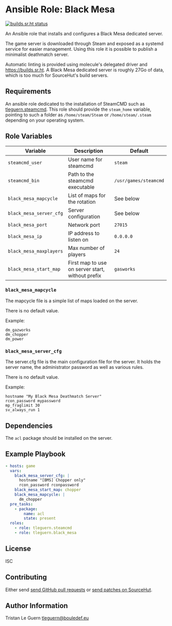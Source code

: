 # Ansible Role: Black Mesa

[![builds.sr.ht status](https://builds.sr.ht/~tleguern/ansible-role-black-mesa.svg)](https://builds.sr.ht/~tleguern/ansible-role-black-mesa?)

An Ansible role that installs and configures a Black Mesa dedicated server.

The game server is downloaded through Steam and exposed as a systemd service for easier management.
Using this role it is possible to publish a minimalist deathmatch server.

Automatic linting is provided using molecule's delegated driver and <https://builds.sr.ht>.
A Black Mesa dedicated server is roughly 27Go of data, which is too much for SourceHut's build servers.

## Requirements

An ansible role dedicated to the installation of SteamCMD such as [tleguern.steamcmd](https://github.com/tleguern/ansible-steamcmd).
This role should provide the `steam_home` variable, pointing to such a folder as `/home/steam/Steam` or `/home/steam/.steam` depending on your operating system.

## Role Variables

| Variable | Description | Default |
|----------|-------------|---------|
| `steamcmd_user` | User name for steamcmd | `steam` |
| `steamcmd_bin` | Path to the steamcmd executable | `/usr/games/steamcmd` |
| `black_mesa_mapcycle` | List of maps for the rotation | See below |
| `black_mesa_server_cfg` | Server configuration | See below |
| `black_mesa_port` | Network port | `27015` |
| `black_mesa_ip` | IP address to listen on | `0.0.0.0` |
| `black_mesa_maxplayers` | Max number of players | `24` |
| `black_mesa_start_map` | First map to use on server start, without prefix | `gasworks` |

### `black_mesa_mapcycle`

The mapcycle file is a simple list of maps loaded on the server.

There is no default value.

Example:

```
dm_gazworks
dm_chopper
dm_power
```

### `black_mesa_server_cfg`

The server.cfg file is the main configuration file for the server.
It holds the server name, the administrator password as well as various rules.

There is no default value.

Example:

```
hostname "My Black Mesa Deathmatch Server"
rcon_password mypassword
mp_fraglimit 30
sv_always_run 1
```

## Dependencies

The `acl` package should be installed on the server.

## Example Playbook

```yaml
- hosts: game
  vars:
    black_mesa_server_cfg: |
      hostname "[BMS] Chopper only"
      rcon_password rconpassword
    black_mesa_start_map: chopper
    black_mesa_mapcycle: |
      dm_chopper
  pre_tasks:
    - package:
        name: acl
        state: present
  roles:
    - role: tleguern.steamcmd
    - role: tleguern.black_mesa
```

## License

ISC

## Contributing

Either send [send GitHub pull requests](https://github.com/tleguern/ansible-role-black-mesa) or [send patches on SourceHut](https://lists.sr.ht/~tleguern/misc).

## Author Information

Tristan Le Guern <tleguern@bouledef.eu>
